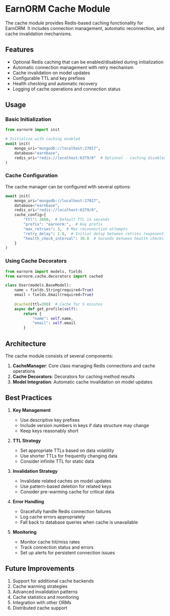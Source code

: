 # EarnORM Cache Module

The cache module provides Redis-based caching functionality for EarnORM. It includes connection management, automatic reconnection, and cache invalidation mechanisms.

## Features

- Optional Redis caching that can be enabled/disabled during initialization
- Automatic connection management with retry mechanism
- Cache invalidation on model updates
- Configurable TTL and key prefixes
- Health checking and automatic recovery
- Logging of cache operations and connection status

## Usage

### Basic Initialization

```python
from earnorm import init

# Initialize with caching enabled
await init(
    mongo_uri="mongodb://localhost:27017",
    database="earnbase",
    redis_uri="redis://localhost:6379/0"  # Optional - caching disabled if not provided
)
```

### Cache Configuration

The cache manager can be configured with several options:

```python
await init(
    mongo_uri="mongodb://localhost:27017", 
    database="earnbase",
    redis_uri="redis://localhost:6379/0",
    cache_config={
        "ttl": 3600,  # Default TTL in seconds
        "prefix": "earnorm:",  # Key prefix
        "max_retries": 3,  # Max reconnection attempts
        "retry_delay": 1.0,  # Initial delay between retries (exponential backoff)
        "health_check_interval": 30.0  # Seconds between health checks
    }
)
```

### Using Cache Decorators

```python
from earnorm import models, fields
from earnorm.cache.decorators import cached

class User(models.BaseModel):
    name = fields.String(required=True)
    email = fields.Email(required=True)
    
    @cached(ttl=300)  # Cache for 5 minutes
    async def get_profile(self):
        return {
            "name": self.name,
            "email": self.email
        }
```

## Architecture

The cache module consists of several components:

1. **CacheManager**: Core class managing Redis connections and cache operations
2. **Cache Decorators**: Decorators for caching method results
3. **Model Integration**: Automatic cache invalidation on model updates

## Best Practices

1. **Key Management**
   - Use descriptive key prefixes
   - Include version numbers in keys if data structure may change
   - Keep keys reasonably short

2. **TTL Strategy** 
   - Set appropriate TTLs based on data volatility
   - Use shorter TTLs for frequently changing data
   - Consider infinite TTL for static data

3. **Invalidation Strategy**
   - Invalidate related caches on model updates
   - Use pattern-based deletion for related keys
   - Consider pre-warming cache for critical data

4. **Error Handling**
   - Gracefully handle Redis connection failures
   - Log cache errors appropriately
   - Fall back to database queries when cache is unavailable

5. **Monitoring**
   - Monitor cache hit/miss rates
   - Track connection status and errors
   - Set up alerts for persistent connection issues

## Future Improvements

1. Support for additional cache backends
2. Cache warming strategies
3. Advanced invalidation patterns
4. Cache statistics and monitoring
5. Integration with other ORMs
6. Distributed cache support 
